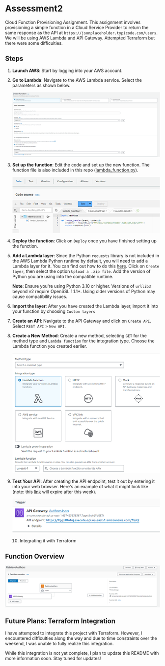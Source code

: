 # Assessment2

Cloud Function Provisioning Assignment. This assignment involves provisioning a simple function in a Cloud Service Provider to return the same response as the API at `https://jsonplaceholder.typicode.com/users`. We will be using AWS Lambda and API Gateway. Attempted Terraform but there were some difficulties.

## Steps

1. **Launch AWS**: Start by logging into your AWS account.

2. **Go to Lambda**: Navigate to the AWS Lambda service. Select the parameters as shown below.

   ![alt text](images/image-1.png)

3. **Set up the function**: Edit the code and set up the new function. The function file is also included in this repo ([lambda_function.py](lambda_function.py)).

   ![alt text](images/image-2.png)

4. **Deploy the function**: Click on `Deploy` once you have finished setting up the function.

5. **Add a Lambda layer**: Since the Python `requests` library is not included in the AWS Lambda Python runtime by default, you will need to add a Lambda layer for it. You can find out how to do this [here](https://www.keyq.cloud/en/blog/creating-an-aws-lambda-layer-for-python-requests-module). Click on `Create layer`, then select the option `Upload a .zip file`. Add the version of Python you are using into the compatible runtime.

   **Note**: Ensure you're using Python 3.10 or higher. Versions of `urllib3` beyond v2 require OpenSSL 1.1.1+. Using older versions of Python may cause compatibility issues.

6. **Import the layer**: After you have created the Lambda layer, import it into your function by choosing `Custom layers`

7. **Create an API**: Navigate to the API Gateway and click on `Create API`. Select `REST API` > `New API`.

8. **Create a New Method**: Create a new method, selecting `GET` for the method type and `Lambda function` for the integration type. Choose the Lambda function you created earlier.

   ![alt text](images/image-3.png)

9. **Test Your API**: After creating the API endpoint, test it out by entering it into your web browser. Here's an example of what it might look like (note: this [link](https://7gqxt8rdnj.execute-api.us-east-1.amazonaws.com/Test/) will expire after this week).

   ![alt text](images/image-4.png)

   10. Integrating it with Terraform

## Function Overview

![alt text](images/image.png)

## Future Plans: Terraform Integration

I have attempted to integrate this project with Terraform. However, I encountered difficulties along the way and due to time constraints over the weekend, I was unable to fully realize this integration.

While this integration is not yet complete, I plan to update this README with more information soon. Stay tuned for updates!

